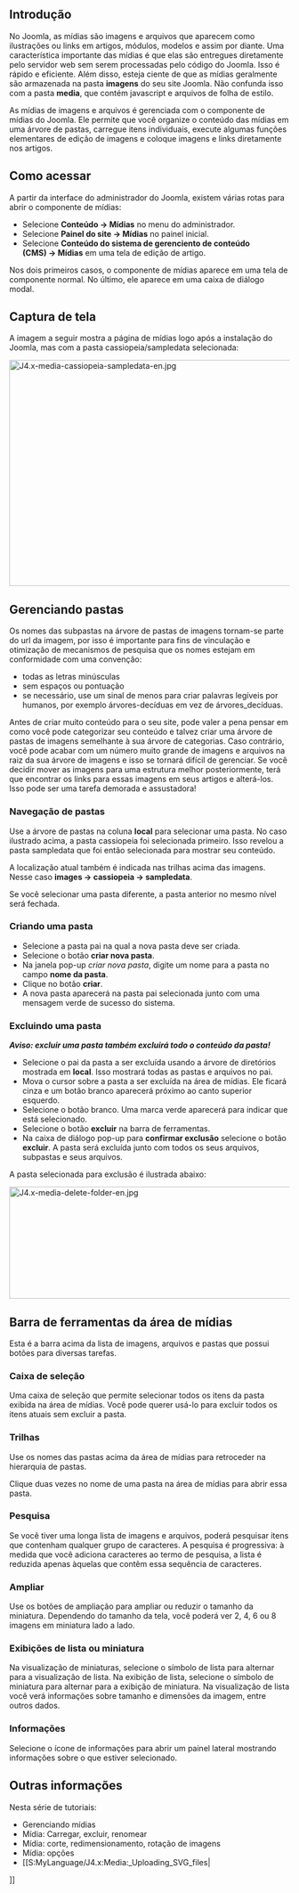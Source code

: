 <!-- Filename: J4.x:Managing_Media / Display title: Managing Media/pt-br -->

## Introdução

No Joomla, as mídias são imagens e arquivos que aparecem como
ilustrações ou links em artigos, módulos, modelos e assim por diante.
Uma característica importante das mídias é que elas são entregues
diretamente pelo servidor web sem serem processadas pelo código do
Joomla. Isso é rápido e eficiente. Além disso, esteja ciente de que as
mídias geralmente são armazenada na pasta **imagens** do seu site
Joomla. Não confunda isso com a pasta **media**, que contém javascript e
arquivos de folha de estilo.

As mídias de imagens e arquivos é gerenciada com o componente de mídias
do Joomla. Ele permite que você organize o conteúdo das mídias em uma
árvore de pastas, carregue itens individuais, execute algumas funções
elementares de edição de imagens e coloque imagens e links diretamente
nos artigos.

## Como acessar

A partir da interface do administrador do Joomla, existem várias rotas
para abrir o componente de mídias:

- Selecione **Conteúdo **→** Mídias** no menu do administrador.
- Selecione **Painel do site **→** Mídias** no painel inicial.
- Selecione **Conteúdo do sistema de gerenciento de conteúdo
  (CMS) **→** Mídias** em uma tela de edição de artigo.

Nos dois primeiros casos, o componente de mídias aparece em uma tela de
componente normal. No último, ele aparece em uma caixa de diálogo modal.

## Captura de tela

A imagem a seguir mostra a página de mídias logo após a instalação do
Joomla, mas com a pasta cassiopeia/sampledata selecionada:

<img
src="https://docs.joomla.org/images/0/0a/J4.x-media-cassiopeia-sampledata-en.jpg"
decoding="async" data-file-width="800" data-file-height="406"
width="800" height="406"
alt="J4.x-media-cassiopeia-sampledata-en.jpg" />

## Gerenciando pastas

Os nomes das subpastas na árvore de pastas de imagens tornam-se parte do
url da imagem, por isso é importante para fins de vinculação e
otimização de mecanismos de pesquisa que os nomes estejam em
conformidade com uma convenção:

- todas as letras minúsculas
- sem espaços ou pontuação
- se necessário, use um sinal de menos para criar palavras legíveis por
  humanos, por exemplo árvores-decíduas em vez de árvores_decíduas.

Antes de criar muito conteúdo para o seu site, pode valer a pena pensar
em como você pode categorizar seu conteúdo e talvez criar uma árvore de
pastas de imagens semelhante à sua árvore de categorias. Caso contrário,
você pode acabar com um número muito grande de imagens e arquivos na
raiz da sua árvore de imagens e isso se tornará difícil de gerenciar. Se
você decidir mover as imagens para uma estrutura melhor posteriormente,
terá que encontrar os links para essas imagens em seus artigos e
alterá-los. Isso pode ser uma tarefa demorada e assustadora!

### Navegação de pastas

Use a árvore de pastas na coluna **local** para selecionar uma pasta. No
caso ilustrado acima, a pasta cassiopeia foi selecionada primeiro. Isso
revelou a pasta sampledata que foi então selecionada para mostrar seu
conteúdo.

A localização atual também é indicada nas trilhas acima das imagens.
Nesse caso **images **→** cassiopeia **→** sampledata**.

Se você selecionar uma pasta diferente, a pasta anterior no mesmo nível
será fechada.

### Criando uma pasta

- Selecione a pasta pai na qual a nova pasta deve ser criada.
- Selecione o botão **criar nova pasta**.
- Na janela pop-up *criar nova pasta*, digite um nome para a pasta no
  campo **nome da pasta**.
- Clique no botão **criar**.
- A nova pasta aparecerá na pasta pai selecionada junto com uma mensagem
  verde de sucesso do sistema.

### Excluindo uma pasta

***Aviso: excluir uma pasta também excluirá todo o conteúdo da pasta!***

- Selecione o pai da pasta a ser excluída usando a árvore de diretórios
  mostrada em **local**. Isso mostrará todas as pastas e arquivos no
  pai.
- Mova o cursor sobre a pasta a ser excluída na área de mídias. Ele
  ficará cinza e um botão branco aparecerá próximo ao canto superior
  esquerdo.
- Selecione o botão branco. Uma marca verde aparecerá para indicar que
  está selecionado.
- Selecione o botão **excluir** na barra de ferramentas.
- Na caixa de diálogo pop-up para **confirmar exclusão** selecione o
  botão **excluir**. A pasta será excluída junto com todos os seus
  arquivos, subpastas e seus arquivos.

A pasta selecionada para exclusão é ilustrada abaixo:

<img
src="https://docs.joomla.org/images/4/40/J4.x-media-delete-folder-en.jpg"
decoding="async" data-file-width="800" data-file-height="201"
width="800" height="201" alt="J4.x-media-delete-folder-en.jpg" />

## Barra de ferramentas da área de mídias

Esta é a barra acima da lista de imagens, arquivos e pastas que possui
botões para diversas tarefas.

### Caixa de seleção

Uma caixa de seleção que permite selecionar todos os itens da pasta
exibida na área de mídias. Você pode querer usá-lo para excluir todos os
itens atuais sem excluir a pasta.

### Trilhas

Use os nomes das pastas acima da área de mídias para retroceder na
hierarquia de pastas.

Clique duas vezes no nome de uma pasta na área de mídias para abrir essa
pasta.

### Pesquisa

Se você tiver uma longa lista de imagens e arquivos, poderá pesquisar
itens que contenham qualquer grupo de caracteres. A pesquisa é
progressiva: à medida que você adiciona caracteres ao termo de pesquisa,
a lista é reduzida apenas àquelas que contêm essa sequência de
caracteres.

### Ampliar

Use os botões de ampliação para ampliar ou reduzir o tamanho da
miniatura. Dependendo do tamanho da tela, você poderá ver 2, 4, 6 ou 8
imagens em miniatura lado a lado.

### Exibições de lista ou miniatura

Na visualização de miniaturas, selecione o símbolo de lista para
alternar para a visualização de lista. Na exibição de lista, selecione o
símbolo de miniatura para alternar para a exibição de miniatura. Na
visualização de lista você verá informações sobre tamanho e dimensões da
imagem, entre outros dados.

### Informações

Selecione o ícone de informações para abrir um painel lateral mostrando
informações sobre o que estiver selecionado.

## Outras informações

Nesta série de tutoriais:

-  Gerenciando
  mídias
-  Mídia: Carregar, excluir,
  renomear
-  Mídia: corte, redimensionamento, rotação de
  imagens
-  Mídia:
  opções
- \[\[S:MyLanguage/J4.x:Media:\_Uploading_SVG_files\|

\]\]
